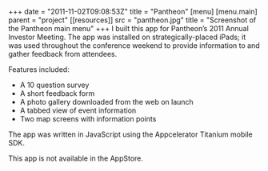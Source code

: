 +++
date = "2011-11-02T09:08:53Z"
title = "Pantheon"
[menu]
  [menu.main]
    parent = "project"
[[resources]]
  src = "pantheon.jpg"
  title = "Screenshot of the Pantheon main menu"
+++
I built this app for Pantheon’s 2011 Annual Investor Meeting. The app was installed on strategically-placed iPads; it was used throughout the conference weekend to provide information to and gather feedback from attendees.

Features included:

- A 10 question survey
- A short feedback form
- A photo gallery downloaded from the web on launch
- A tabbed view of event information
- Two map screens with information points

The app was written in JavaScript using the Appcelerator Titanium mobile SDK.

This app is not available in the AppStore.
